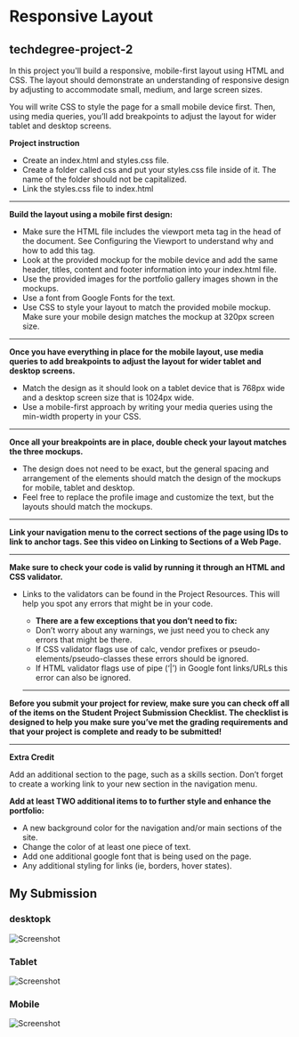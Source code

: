 # Responsive Layout
## techdegree-project-2

In this project you'll build a responsive, mobile-first layout using HTML and CSS. The layout should demonstrate an understanding of responsive design by adjusting to accommodate small, medium, and large screen sizes.

You will write CSS to style the page for a small mobile device first. Then, using media queries, you’ll add breakpoints to adjust the layout for wider tablet and desktop screens.


**Project instruction**

* Create an index.html and styles.css file.
* Create a folder called css and put your styles.css file inside of it. The name of the folder should not be capitalized.
* Link the styles.css file to index.html

-----------------------------------------------------

**Build the layout using a mobile first design:**

* Make sure the HTML file includes the viewport meta tag in the head of the document. See Configuring the Viewport to understand why and how to add this tag.
* Look at the provided mockup for the mobile device and add the same header, titles, content and footer information into your index.html file.
* Use the provided images for the portfolio gallery images shown in the mockups.
* Use a font from Google Fonts for the text.
* Use CSS to style your layout to match the provided mobile mockup. Make sure your mobile design matches the mockup at 320px screen size.

----------------------------------------------------

**Once you have everything in place for the mobile layout, use media queries to add breakpoints to adjust the layout for wider tablet and desktop screens.**

* Match the design as it should look on a tablet device that is 768px wide and a desktop screen size that is 1024px wide.
* Use a mobile-first approach by writing your media queries using the min-width property in your CSS.

----------------------------------------------------

**Once all your breakpoints are in place, double check your layout matches the three mockups.**
* The design does not need to be exact, but the general spacing and arrangement of the elements should match the design of the mockups for mobile, tablet and desktop.
* Feel free to replace the profile image and customize the text, but the layouts should match the mockups.

----------------------------------------------------

**Link your navigation menu to the correct sections of the page using IDs to link to anchor tags. See this video on Linking to Sections of a Web Page.**

----------------------------------------------------

**Make sure to check your code is valid by running it through an HTML and CSS validator.**
* Links to the validators can be found in the Project Resources. This will help you spot any errors that might be in your code.
  *  **There are a few exceptions that you don’t need to fix:**
  * Don’t worry about any warnings, we just need you to check any errors that might be there.
  * If CSS validator flags use of calc, vendor prefixes or pseudo-elements/pseudo-classes these errors should be ignored.
  * If HTML validator flags use of pipe (‘|’) in Google font links/URLs this error can also be ignored.
  
  ----------------------------------------------------
 
**Before you submit your project for review, make sure you can check off all of the items on the Student Project Submission Checklist. The checklist is designed to help you make sure you’ve met the grading requirements and that your project is complete and ready to be submitted!**

----------------------------------------------------

**Extra Credit**

Add an additional section to the page, such as a skills section. Don’t forget to create a working link to your new section in the navigation menu.

**Add at least TWO additional items to to further style and enhance the portfolio:**
 * A new background color for the navigation and/or main sections of the site.
 * Change the color of at least one piece of text.
 * Add one additional google font that is being used on the page.
 * Any additional styling for links (ie, borders, hover states).
 
 ## My Submission ##
 

### desktopk ###

![Screenshot](mockups/destok.png)


### Tablet ###

![Screenshot](mockups/tablet.png)


### Mobile ###

![Screenshot](mockups/mobile.png)

